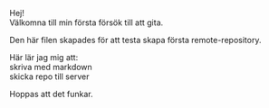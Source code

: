 Hej!  
Välkomna till min första försök till att gita.   


Den här filen skapades för att testa skapa första remote-repository.   

Här lär jag mig att:  
skriva med markdown  
skicka repo till server


Hoppas att det funkar.  

